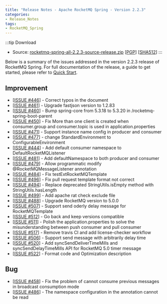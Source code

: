 ```yaml
---
title: "Release Notes - Apache RocketMQ Spring - Version 2.2.3"
categories:
- Release_Notes
tags:
- RocketMQ_Spring
---
```

:::tip Download
* Source: [rocketmq-spring-all-2.2.3-source-release.zip](https://archive.apache.org/dist/rocketmq-spring/2.2.3/rocketmq-spring-rocketmq-spring-all-2.2.3.zip) [[PGP](https://archive.apache.org/dist/rocketmq/rocketmq-spring/2.2.3/rocketmq-spring-all-2.2.3-source-release.zip.asc)] [[SHA512](https://archive.apache.org/dist/rocketmq/rocketmq-spring/2.2.3/rocketmq-spring-rocketmq-spring-all-2.2.3.zip.sha512)]
:::
<!--truncate-->

Below is a summary of the issues addressed in the version 2.2.3 release of RocketMQ Spring. For full documentation of the release, a guide to get started, please refer to [Quick Start](https://github.com/apache/rocketmq-spring).


## Improvement
<ul>
<li>[<a href='https://github.com/apache/rocketmq-spring/issues/446'>ISSUE #446</a>] -  Correct typos in the document
</li>
<li>[<a href='https://github.com/apache/rocketmq-spring/issues/461'>ISSUE #461</a>] -  Upgrade fastjson version to 1.2.83 
</li>
<li>[<a href='https://github.com/apache/rocketmq-spring/issues/460'>ISSUE #460</a>] -  Bump spring-core from 5.3.18 to 5.3.20 in /rocketmq-spring-boot-parent
</li>
<li>[<a href='https://github.com/apache/rocketmq-spring/issues/450'>ISSUE #450</a>] -  Fix More than one client is created when consumer.group and consumer.topic is used in application.properties
</li>
<li>[<a href='https://github.com/apache/rocketmq-spring/issues/471'>ISSUE #471</a>] -  Support instance name config in producer and consumer
</li>
<li>[<a href='https://github.com/apache/rocketmq-spring/issues/477'>ISSUE #477</a>] -  change StandardEnvironment to ConfigurableEnvironment
</li>
<li>[<a href='https://github.com/apache/rocketmq-spring/issues/444'>ISSUE #444</a>] -  Add default consumer namespace to DefaultRocketMQListener
</li>
<li>[<a href='https://github.com/apache/rocketmq-spring/issues/481'>ISSUE #481</a>] -  Add defaultNamespace to both producer and consumer
</li>
<li>[<a href='https://github.com/apache/rocketmq-spring/issues/479'>ISSUE #479</a>] -  Allow programmatic modify @RocketMQMessageListener annotation
</li>
<li>[<a href='https://github.com/apache/rocketmq-spring/issues/484'>ISSUE #484</a>] -  Fix testExtRocketMQTemplate
</li>
<li>[<a href='https://github.com/apache/rocketmq-spring/issues/496'>ISSUE #496</a>] -  Fix pull request template format not correct
</li>
<li>[<a href='https://github.com/apache/rocketmq-spring/issues/494'>ISSUE #494</a>] -  Replace deprecated StringUtils.isEmpty method with StringUtils.hasLength
</li>
<li>[<a href='https://github.com/apache/rocketmq-spring/issues/499'>ISSUE #499</a>] -  Add apache rat check exclude file 
</li>
<li>[<a href='https://github.com/apache/rocketmq-spring/issues/488'>ISSUE #488</a>] -  Upgrade RocketMQ version to 5.0.0 
</li>
<li>[<a href='https://github.com/apache/rocketmq-spring/issues/507'>ISSUE #507</a>] -  Support send oderly delay message for RocketMQTemplate 
</li>
<li>[<a href='https://github.com/apache/rocketmq-spring/issues/512'>ISSUE #512</a>] -  Go back and keep versions compatible 
</li>
<li>[<a href='https://github.com/apache/rocketmq-spring/issues/511'>ISSUE #511</a>] -  Polish the application.properties to solve the misunderstanding between push consumer and pull consumer
</li>
<li>[<a href='https://github.com/apache/rocketmq-spring/issues/517'>ISSUE #517</a>] -  Remove travis CI and add license-checker workflow
</li>
<li>[<a href='https://github.com/apache/rocketmq-spring/issues/506'>ISSUE #506</a>] -  Support send message with arbitrarily delay time 
</li>
<li>[<a href='https://github.com/apache/rocketmq-spring/issues/520'>ISSUE #520</a>] -  Add syncSendDeliverTimeMills and syncSendDelayTimeMills API for RocketMQ 5.0 timer message
</li>
<li>[<a href='https://github.com/apache/rocketmq-spring/issues/522'>ISSUE #522</a>] -  Format code and Optimization description
</li>
</ul>

## Bug
<ul>
<li>[<a href='https://github.com/apache/rocketmq-spring/issues/458'>ISSUE #458</a>] -  Fix the problem of cannot consume previous messages in broadcast consumption mode
</li>
<li>[<a href='https://github.com/apache/rocketmq-spring/issues/486'>ISSUE #486</a>] -  The namespace configuration in the annotation cannot be read 
</li>
</ul>
